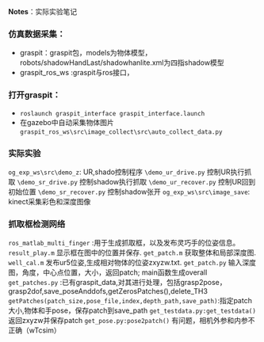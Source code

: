 **Notes**：实际实验笔记
### 仿真数据采集：
- graspit：graspit包，models为物体模型，robots/shadowHandLast/shadowhanlite.xml为四指shadow模型
- graspit_ros_ws :graspit与ros接口，

### 打开graspit：
- `roslaunch graspit_interface graspit_interface.launch`
- 在gazebo中自动采集物体图片`graspit_ros_ws\src\image_collect\src\auto_collect_data.py`

### 实际实验
`og_exp_ws\src\demo_z`: UR,shado控制程序
`\demo_ur_drive.py` 控制UR执行抓取
 `\demo_sr_drive.py` 控制shadow执行抓取
`\demo_ur_recover.py` 控制UR回到初始位置
`\demo_sr_recover.py` 控制shadow张开
`og_exp_ws\src\image_save`: kinect采集彩色和深度图像

### 抓取框检测网络

`ros_matlab_multi_finger` :用于生成抓取框，以及发布灵巧手的位姿信息。
`result_play.m` 显示框在图中的位置并保存.
`get_patch.m` 获取整体和局部深度图.
 `well_cal.m` 发布ur5位姿,生成相对物体的位姿zxyzw.txt.
`get_patch.py` 输入深度图，角度，中心点位置，大小，返回patch;
main函数生成overall
`get_patches.py` :已有graspit_data,对其进行处理，包括grasp2pose，grasp2dof,save_poseAnddofs,getZerosPatches(),delete_TH3
`getPatches(patch_size,pose_file,index,depth_path,save_path)`:指定patch大小,物体和手pose，保存patch到save_path
 `get_testdata.py:get_testdata()`返回zxyzw并保存patch
`get_pose.py:pose2patch()` 有问题，相机外参和内参不正确（wTcsim）

